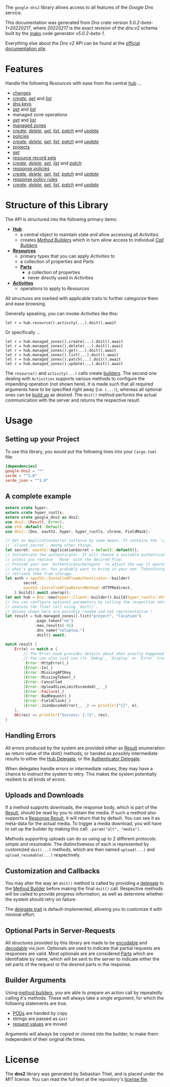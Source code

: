 <!---
DO NOT EDIT !
This file was generated automatically from 'src/generator/templates/api/README.md.mako'
DO NOT EDIT !
-->
The `google-dns2` library allows access to all features of the *Google Dns* service.

This documentation was generated from *Dns* crate version *5.0.2-beta-1+20220217*, where *20220217* is the exact revision of the *dns:v2* schema built by the [mako](http://www.makotemplates.org/) code generator *v5.0.2-beta-1*.

Everything else about the *Dns* *v2* API can be found at the
[official documentation site](https://cloud.google.com/dns/docs).
# Features

Handle the following *Resources* with ease from the central [hub](https://docs.rs/google-dns2/5.0.2-beta-1+20220217/google_dns2/Dns) ... 

* [changes](https://docs.rs/google-dns2/5.0.2-beta-1+20220217/google_dns2/api::Change)
 * [*create*](https://docs.rs/google-dns2/5.0.2-beta-1+20220217/google_dns2/api::ChangeCreateCall), [*get*](https://docs.rs/google-dns2/5.0.2-beta-1+20220217/google_dns2/api::ChangeGetCall) and [*list*](https://docs.rs/google-dns2/5.0.2-beta-1+20220217/google_dns2/api::ChangeListCall)
* [dns keys](https://docs.rs/google-dns2/5.0.2-beta-1+20220217/google_dns2/api::DnsKey)
 * [*get*](https://docs.rs/google-dns2/5.0.2-beta-1+20220217/google_dns2/api::DnsKeyGetCall) and [*list*](https://docs.rs/google-dns2/5.0.2-beta-1+20220217/google_dns2/api::DnsKeyListCall)
* managed zone operations
 * [*get*](https://docs.rs/google-dns2/5.0.2-beta-1+20220217/google_dns2/api::ManagedZoneOperationGetCall) and [*list*](https://docs.rs/google-dns2/5.0.2-beta-1+20220217/google_dns2/api::ManagedZoneOperationListCall)
* [managed zones](https://docs.rs/google-dns2/5.0.2-beta-1+20220217/google_dns2/api::ManagedZone)
 * [*create*](https://docs.rs/google-dns2/5.0.2-beta-1+20220217/google_dns2/api::ManagedZoneCreateCall), [*delete*](https://docs.rs/google-dns2/5.0.2-beta-1+20220217/google_dns2/api::ManagedZoneDeleteCall), [*get*](https://docs.rs/google-dns2/5.0.2-beta-1+20220217/google_dns2/api::ManagedZoneGetCall), [*list*](https://docs.rs/google-dns2/5.0.2-beta-1+20220217/google_dns2/api::ManagedZoneListCall), [*patch*](https://docs.rs/google-dns2/5.0.2-beta-1+20220217/google_dns2/api::ManagedZonePatchCall) and [*update*](https://docs.rs/google-dns2/5.0.2-beta-1+20220217/google_dns2/api::ManagedZoneUpdateCall)
* [policies](https://docs.rs/google-dns2/5.0.2-beta-1+20220217/google_dns2/api::Policy)
 * [*create*](https://docs.rs/google-dns2/5.0.2-beta-1+20220217/google_dns2/api::PolicyCreateCall), [*delete*](https://docs.rs/google-dns2/5.0.2-beta-1+20220217/google_dns2/api::PolicyDeleteCall), [*get*](https://docs.rs/google-dns2/5.0.2-beta-1+20220217/google_dns2/api::PolicyGetCall), [*list*](https://docs.rs/google-dns2/5.0.2-beta-1+20220217/google_dns2/api::PolicyListCall), [*patch*](https://docs.rs/google-dns2/5.0.2-beta-1+20220217/google_dns2/api::PolicyPatchCall) and [*update*](https://docs.rs/google-dns2/5.0.2-beta-1+20220217/google_dns2/api::PolicyUpdateCall)
* [projects](https://docs.rs/google-dns2/5.0.2-beta-1+20220217/google_dns2/api::Project)
 * [*get*](https://docs.rs/google-dns2/5.0.2-beta-1+20220217/google_dns2/api::ProjectGetCall)
* [resource record sets](https://docs.rs/google-dns2/5.0.2-beta-1+20220217/google_dns2/api::ResourceRecordSet)
 * [*create*](https://docs.rs/google-dns2/5.0.2-beta-1+20220217/google_dns2/api::ResourceRecordSetCreateCall), [*delete*](https://docs.rs/google-dns2/5.0.2-beta-1+20220217/google_dns2/api::ResourceRecordSetDeleteCall), [*get*](https://docs.rs/google-dns2/5.0.2-beta-1+20220217/google_dns2/api::ResourceRecordSetGetCall), [*list*](https://docs.rs/google-dns2/5.0.2-beta-1+20220217/google_dns2/api::ResourceRecordSetListCall) and [*patch*](https://docs.rs/google-dns2/5.0.2-beta-1+20220217/google_dns2/api::ResourceRecordSetPatchCall)
* [response policies](https://docs.rs/google-dns2/5.0.2-beta-1+20220217/google_dns2/api::ResponsePolicy)
 * [*create*](https://docs.rs/google-dns2/5.0.2-beta-1+20220217/google_dns2/api::ResponsePolicyCreateCall), [*delete*](https://docs.rs/google-dns2/5.0.2-beta-1+20220217/google_dns2/api::ResponsePolicyDeleteCall), [*get*](https://docs.rs/google-dns2/5.0.2-beta-1+20220217/google_dns2/api::ResponsePolicyGetCall), [*list*](https://docs.rs/google-dns2/5.0.2-beta-1+20220217/google_dns2/api::ResponsePolicyListCall), [*patch*](https://docs.rs/google-dns2/5.0.2-beta-1+20220217/google_dns2/api::ResponsePolicyPatchCall) and [*update*](https://docs.rs/google-dns2/5.0.2-beta-1+20220217/google_dns2/api::ResponsePolicyUpdateCall)
* [response policy rules](https://docs.rs/google-dns2/5.0.2-beta-1+20220217/google_dns2/api::ResponsePolicyRule)
 * [*create*](https://docs.rs/google-dns2/5.0.2-beta-1+20220217/google_dns2/api::ResponsePolicyRuleCreateCall), [*delete*](https://docs.rs/google-dns2/5.0.2-beta-1+20220217/google_dns2/api::ResponsePolicyRuleDeleteCall), [*get*](https://docs.rs/google-dns2/5.0.2-beta-1+20220217/google_dns2/api::ResponsePolicyRuleGetCall), [*list*](https://docs.rs/google-dns2/5.0.2-beta-1+20220217/google_dns2/api::ResponsePolicyRuleListCall), [*patch*](https://docs.rs/google-dns2/5.0.2-beta-1+20220217/google_dns2/api::ResponsePolicyRulePatchCall) and [*update*](https://docs.rs/google-dns2/5.0.2-beta-1+20220217/google_dns2/api::ResponsePolicyRuleUpdateCall)




# Structure of this Library

The API is structured into the following primary items:

* **[Hub](https://docs.rs/google-dns2/5.0.2-beta-1+20220217/google_dns2/Dns)**
    * a central object to maintain state and allow accessing all *Activities*
    * creates [*Method Builders*](https://docs.rs/google-dns2/5.0.2-beta-1+20220217/google_dns2/client::MethodsBuilder) which in turn
      allow access to individual [*Call Builders*](https://docs.rs/google-dns2/5.0.2-beta-1+20220217/google_dns2/client::CallBuilder)
* **[Resources](https://docs.rs/google-dns2/5.0.2-beta-1+20220217/google_dns2/client::Resource)**
    * primary types that you can apply *Activities* to
    * a collection of properties and *Parts*
    * **[Parts](https://docs.rs/google-dns2/5.0.2-beta-1+20220217/google_dns2/client::Part)**
        * a collection of properties
        * never directly used in *Activities*
* **[Activities](https://docs.rs/google-dns2/5.0.2-beta-1+20220217/google_dns2/client::CallBuilder)**
    * operations to apply to *Resources*

All *structures* are marked with applicable traits to further categorize them and ease browsing.

Generally speaking, you can invoke *Activities* like this:

```Rust,ignore
let r = hub.resource().activity(...).doit().await
```

Or specifically ...

```ignore
let r = hub.managed_zones().create(...).doit().await
let r = hub.managed_zones().delete(...).doit().await
let r = hub.managed_zones().get(...).doit().await
let r = hub.managed_zones().list(...).doit().await
let r = hub.managed_zones().patch(...).doit().await
let r = hub.managed_zones().update(...).doit().await
```

The `resource()` and `activity(...)` calls create [builders][builder-pattern]. The second one dealing with `Activities` 
supports various methods to configure the impending operation (not shown here). It is made such that all required arguments have to be 
specified right away (i.e. `(...)`), whereas all optional ones can be [build up][builder-pattern] as desired.
The `doit()` method performs the actual communication with the server and returns the respective result.

# Usage

## Setting up your Project

To use this library, you would put the following lines into your `Cargo.toml` file:

```toml
[dependencies]
google-dns2 = "*"
serde = "^1.0"
serde_json = "^1.0"
```

## A complete example

```Rust
extern crate hyper;
extern crate hyper_rustls;
extern crate google_dns2 as dns2;
use dns2::{Result, Error};
use std::default::Default;
use dns2::{Dns, oauth2, hyper, hyper_rustls, chrono, FieldMask};

// Get an ApplicationSecret instance by some means. It contains the `client_id` and 
// `client_secret`, among other things.
let secret: oauth2::ApplicationSecret = Default::default();
// Instantiate the authenticator. It will choose a suitable authentication flow for you, 
// unless you replace  `None` with the desired Flow.
// Provide your own `AuthenticatorDelegate` to adjust the way it operates and get feedback about 
// what's going on. You probably want to bring in your own `TokenStorage` to persist tokens and
// retrieve them from storage.
let auth = oauth2::InstalledFlowAuthenticator::builder(
        secret,
        oauth2::InstalledFlowReturnMethod::HTTPRedirect,
    ).build().await.unwrap();
let mut hub = Dns::new(hyper::Client::builder().build(hyper_rustls::HttpsConnectorBuilder::new().with_native_roots().https_or_http().enable_http1().enable_http2().build()), auth);
// You can configure optional parameters by calling the respective setters at will, and
// execute the final call using `doit()`.
// Values shown here are possibly random and not representative !
let result = hub.managed_zones().list("project", "location")
             .page_token("no")
             .max_results(-55)
             .dns_name("voluptua.")
             .doit().await;

match result {
    Err(e) => match e {
        // The Error enum provides details about what exactly happened.
        // You can also just use its `Debug`, `Display` or `Error` traits
         Error::HttpError(_)
        |Error::Io(_)
        |Error::MissingAPIKey
        |Error::MissingToken(_)
        |Error::Cancelled
        |Error::UploadSizeLimitExceeded(_, _)
        |Error::Failure(_)
        |Error::BadRequest(_)
        |Error::FieldClash(_)
        |Error::JsonDecodeError(_, _) => println!("{}", e),
    },
    Ok(res) => println!("Success: {:?}", res),
}

```
## Handling Errors

All errors produced by the system are provided either as [Result](https://docs.rs/google-dns2/5.0.2-beta-1+20220217/google_dns2/client::Result) enumeration as return value of
the doit() methods, or handed as possibly intermediate results to either the 
[Hub Delegate](https://docs.rs/google-dns2/5.0.2-beta-1+20220217/google_dns2/client::Delegate), or the [Authenticator Delegate](https://docs.rs/yup-oauth2/*/yup_oauth2/trait.AuthenticatorDelegate.html).

When delegates handle errors or intermediate values, they may have a chance to instruct the system to retry. This 
makes the system potentially resilient to all kinds of errors.

## Uploads and Downloads
If a method supports downloads, the response body, which is part of the [Result](https://docs.rs/google-dns2/5.0.2-beta-1+20220217/google_dns2/client::Result), should be
read by you to obtain the media.
If such a method also supports a [Response Result](https://docs.rs/google-dns2/5.0.2-beta-1+20220217/google_dns2/client::ResponseResult), it will return that by default.
You can see it as meta-data for the actual media. To trigger a media download, you will have to set up the builder by making
this call: `.param("alt", "media")`.

Methods supporting uploads can do so using up to 2 different protocols: 
*simple* and *resumable*. The distinctiveness of each is represented by customized 
`doit(...)` methods, which are then named `upload(...)` and `upload_resumable(...)` respectively.

## Customization and Callbacks

You may alter the way an `doit()` method is called by providing a [delegate](https://docs.rs/google-dns2/5.0.2-beta-1+20220217/google_dns2/client::Delegate) to the 
[Method Builder](https://docs.rs/google-dns2/5.0.2-beta-1+20220217/google_dns2/client::CallBuilder) before making the final `doit()` call. 
Respective methods will be called to provide progress information, as well as determine whether the system should 
retry on failure.

The [delegate trait](https://docs.rs/google-dns2/5.0.2-beta-1+20220217/google_dns2/client::Delegate) is default-implemented, allowing you to customize it with minimal effort.

## Optional Parts in Server-Requests

All structures provided by this library are made to be [encodable](https://docs.rs/google-dns2/5.0.2-beta-1+20220217/google_dns2/client::RequestValue) and 
[decodable](https://docs.rs/google-dns2/5.0.2-beta-1+20220217/google_dns2/client::ResponseResult) via *json*. Optionals are used to indicate that partial requests are responses 
are valid.
Most optionals are are considered [Parts](https://docs.rs/google-dns2/5.0.2-beta-1+20220217/google_dns2/client::Part) which are identifiable by name, which will be sent to 
the server to indicate either the set parts of the request or the desired parts in the response.

## Builder Arguments

Using [method builders](https://docs.rs/google-dns2/5.0.2-beta-1+20220217/google_dns2/client::CallBuilder), you are able to prepare an action call by repeatedly calling it's methods.
These will always take a single argument, for which the following statements are true.

* [PODs][wiki-pod] are handed by copy
* strings are passed as `&str`
* [request values](https://docs.rs/google-dns2/5.0.2-beta-1+20220217/google_dns2/client::RequestValue) are moved

Arguments will always be copied or cloned into the builder, to make them independent of their original life times.

[wiki-pod]: http://en.wikipedia.org/wiki/Plain_old_data_structure
[builder-pattern]: http://en.wikipedia.org/wiki/Builder_pattern
[google-go-api]: https://github.com/google/google-api-go-client

# License
The **dns2** library was generated by Sebastian Thiel, and is placed 
under the *MIT* license.
You can read the full text at the repository's [license file][repo-license].

[repo-license]: https://github.com/Byron/google-apis-rsblob/main/LICENSE.md


